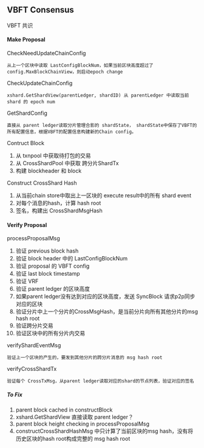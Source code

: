 
## VBFT Consensus

VBFT 共识



#### Make Proposal

CheckNeedUpdateChainConfig

    从上一个区块中读取 LastConfigBlockNum，如果当前区块高度超过了 config.MaxBlockChainView，则启动epoch change

CheckUpdateChainConfig

    xshard.GetShardView(parentLedger, shardID) 从 parentLedger 中读取当前 shard 的 epoch num

GetShardConfig

    直接从 parent ledger读取分片管理合影的 shardState， shardState中保存了VBFT的所有配置信息，根据VBFT的配置信息构建新的Chain config。

Contruct Block

1. 从 txnpool 中获取待打包的交易
2. 从 CrossShardPool 中获取 跨分片ShardTx
3. 构建 blockheader 和 block

Construct CrossShard Hash

1. 从当前chain store中取出上一区块的 execute result中的所有 shard event
2. 对每个消息的hash，计算 hash root
3. 签名，构建出 CrossShardMsgHash

#### Verify Proposal

processProposalMsg

1. 验证 previous block hash
2. 验证 block header 中的 LastConfigBlockNum
3. 验证 proposal 的 VBFT config
4. 验证 last block timestamp
5. 验证 VRF
6. 验证 parent ledger 的区块高度
  1. 如果parent ledger没有达到对应的区块高度，发送 SyncBlock 请求p2p同步对应的区块
7. 验证分片中上一个分片的CrossMsgHash，是当前分片向所有其他分片的msg hash root
8. 验证跨分片交易
9. 验证区块中的所有分片内交易


verifyShardEventMsg

    验证上一个区块的产生的，要发到其他分片的跨分片消息的 msg hash root

verifyCrossShardTx

    验证每个 CrossTxMsg，从parent ledger读取对应的shard的节点列表，验证对应的签名


##### To Fix

1. parent block cached in constructBlock
2. xshard.GetShardView 直接读取 parent ledger？
3. parent block height checking in processProposalMsg
4. constructCrossShardHashMsg 中只计算了当前区块的msg hash，没有将历史区块的hash root构成完整的 msg hash root
